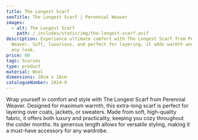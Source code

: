 ```yaml
---
title: The Longest Scarf
seoTitle: The Longest Scarf | Perennial Weaver
images:
  - alt: The Longest Scarf
    path: /_includes/static/img/the-longest-scarf.avif
description: Experience ultimate comfort with The Longest Scarf from Perennial
  Weaver. Soft, luxurious, and perfect for layering, it adds warmth and style to
  any look.
price: 60
tags: Scarves
type: product
material: Wool
dimensions: 20cm x 16cm
catalogueNumber: 2024-9
---
```

Wrap yourself in comfort and style with The Longest Scarf from Perennial Weaver. Designed for maximum warmth, this extra-long scarf is perfect for layering over coats, jackets, or sweaters. Made from soft, high-quality fabric, it offers both luxury and practicality, keeping you cozy throughout the colder months. Its generous length allows for versatile styling, making it a must-have accessory for any wardrobe.
